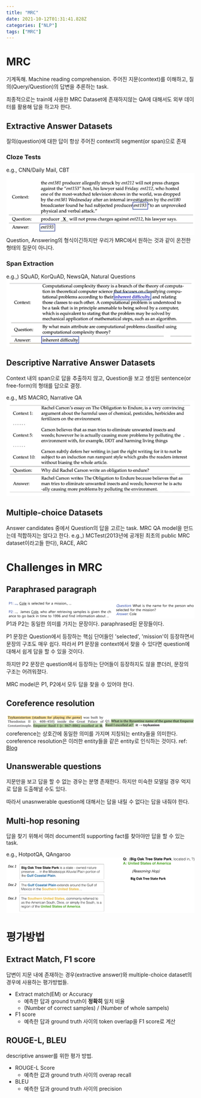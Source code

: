 ```yaml
---
title: "MRC"
date: 2021-10-12T01:31:41.828Z
categories: ["NLP"]
tags: ["MRC"]
---
```

# MRC
기계독해. Machine reading comprehension.
주어진 지문(context)를 이해하고, 질의(Query/Question)의 답변을 추론하는 task.

최종적으로는 train에 사용한 MRC Dataset에 존재하지않는 QA에 대해서도 외부 데이터를 활용해 답을 하고자 한다.


## Extractive Answer Datasets
질의(question)에 대한 답이 항상 주어진 context의 segment(or span)으로 존재

### Cloze Tests
e.g., CNN/Daily Mail, CBT 
![](/assets/images/MRC/695e12f4-531e-4065-8862-e9b5686405e4-image.png)
Question, Answering의 형식이긴하지만 우리가 MRC에서 원하는 것과 같이 온전한 형태의 질문이 아니다.

### Span Extraction
e.g.,) SQuAD, KorQuAD, NewsQA, Natural Questions
![](/assets/images/MRC/faeb59eb-be0f-4f4f-a8ec-88ca8ddc1710-image.png)

## Descriptive Narrative Answer Datasets
Context 내의 span으로 답을 추출하지 않고, Question을 보고 생성된 sentence(or free-form)의 형태를 답으로 결정.

e.g., MS MACRO, Narrative QA
![](/assets/images/MRC/7362e732-73ef-4df1-b60b-0710b6d5c3b9-image.png)

## Multiple-choice Datasets
Answer candidates 중에서 Question의 답을 고르는 task. MRC QA model을 만드는데 적합하지는 않다고 한다.
e.g.,) MCTest(2013년에 공개된 최초의 public MRC dataset이라고들 한다), RACE, ARC

# Challenges in MRC
## Paraphrased paragraph
![](/assets/images/MRC/09a179cc-8a14-4813-bcd5-7e9c12647b20-image.png)
P1과 P2는 동일한 의미를 가지는 문장이다. paraphrased된 문장들이다.

P1 문장은 Question에서 등장하는 핵심 단어들인 'selected', 'mission'이 등장하면서 문장의 구조도 매우 쉽다. 따라서 P1 문장을 context에서 찾을 수 있다면 question에 대해서 쉽게 답을 할 수 있을 것이다.

하지만 P2 문장은 question에서 등장하는 단어들이 등장하지도 않을 뿐더러, 문장의 구조는 어려워졌다. 

MRC model은 P1, P2에서 모두 답을 찾을 수 있어야 한다.

## Coreference resolution
![](/assets/images/MRC/5734c92e-d1ff-4a38-a816-d59aac0083b8-image.png)
coreference는 상호간에 동일한 의미를 가지며 지칭되는 entity들을 의미한다. coreference resolution은 이러한 entity들을 같은 entity로 인식하는 것이다.
ref: [Blog](https://jjdeeplearning.tistory.com/26)


## Unanswerable questions
지문만을 보고 답을 할 수 없는 경우는 분명 존재한다. 하지만 미숙한 모델일 경우 억지로 답을 도출해낼 수도 있다.

따라서 unasnwerable question에 대해서는 답을 내릴 수 없다는 답을 내줘야 한다.

## Multi-hop resoning
답을 찾기 위해서 여러 document의 supporting fact를 찾아야만 답을 할 수 있는 task.

e.g., HotpotQA, QAngaroo
![](/assets/images/MRC/fb6e8b56-1c99-4f3d-b901-b3d0f08b3010-image.png)


# 평가방법
## Extract Match, F1 score
답변이 지문 내에 존재하는 경우(extractive answer)와 multiple-choice dataset의 경우에 사용하는 평가방법들.

- Extract match(EM) or Accuracy
  - 예측한 답과 ground truth이 **정확히** 일치 비율
  - (Number of correct samples) / (Number of whole sampels)
- F1 score
  - 예측한 답과 ground truth 사이의 token overlap을 F1 score로 계산
  
## ROUGE-L, BLEU
descriptive answer를 위한 평가 방법.
- ROUGE-L Score
  - 예측한 값과 ground truth 사이의 overap recall
- BLEU
  - 예측한 답과 ground truth 사이의 precision



